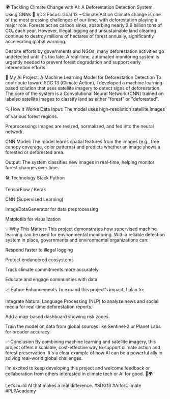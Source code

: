 🌍 Tackling Climate Change with AI: A Deforestation Detection System Using CNNs
🧩 SDG Focus: Goal 13 – Climate Action
Climate change is one of the most pressing challenges of our time, with deforestation playing a major role. Forests act as carbon sinks, absorbing nearly 2.6 billion tons of CO₂ each year. However, illegal logging and unsustainable land clearing continue to destroy millions of hectares of forest annually, significantly accelerating global warming.

Despite efforts by governments and NGOs, many deforestation activities go undetected until it's too late. A real-time, automated monitoring system is urgently needed to prevent forest degradation and support early intervention efforts.

🤖 My AI Project: A Machine Learning Model for Deforestation Detection
To contribute toward SDG 13 (Climate Action), I developed a machine learning-based solution that uses satellite imagery to detect signs of deforestation. The core of the system is a Convolutional Neural Network (CNN) trained on labeled satellite images to classify land as either "forest" or "deforested".

🔍 How It Works
Data Input: The model uses high-resolution satellite images of various forest regions.

Preprocessing: Images are resized, normalized, and fed into the neural network.

CNN Model: The model learns spatial features from the images (e.g., tree canopy coverage, color patterns) and predicts whether an image shows a forested or deforested area.

Output: The system classifies new images in real-time, helping monitor forest changes over time.

🛠️ Technology Stack
Python

TensorFlow / Keras

CNN (Supervised Learning)

ImageDataGenerator for data preprocessing

Matplotlib for visualization

💡 Why This Matters
This project demonstrates how supervised machine learning can be used for environmental monitoring. With a reliable detection system in place, governments and environmental organizations can:

Respond faster to illegal logging

Protect endangered ecosystems

Track climate commitments more accurately

Educate and engage communities with data

📈 Future Enhancements
To expand this project’s impact, I plan to:

Integrate Natural Language Processing (NLP) to analyze news and social media for real-time deforestation reports.

Add a map-based dashboard showing risk zones.

Train the model on data from global sources like Sentinel-2 or Planet Labs for broader accuracy.

✅ Conclusion
By combining machine learning and satellite imagery, this project offers a scalable, cost-effective way to support climate action and forest preservation. It's a clear example of how AI can be a powerful ally in solving real-world global challenges.

I’m excited to keep developing this project and welcome feedback or collaboration from others interested in climate tech or AI for good. 🌱🌍

Let’s build AI that makes a real difference. #SDG13 #AIforClimate #PLPAcademy

